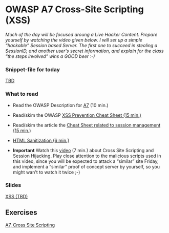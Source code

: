 # OWASP A7 Cross-Site Scripting (XSS)
*Much of the day will be focused aroung a Live Hacker Content. Prepare yourself by watching the video given below. I will set up a simple “hackable” Session based Server. The first one to succeed in stealing a SessionID, and another user's secret information, and explain for the class “the steps involved” wins a GOOD beer :-)*

### Snippet-file for today
[TBD](https://docs.google.com/document/d/1sGegv6K4DeDuTAmXMhepzAaeDfDjIqWNIpj-jLL-kcI/edit?usp=sharing)

### What to read

- Read the OWASP Description for [A7](https://www.owasp.org/index.php/Top_10-2017_A7-Cross-Site_Scripting_(XSS)) (10 min.)
- Read/skim the OWASP [XSS Prevention Cheat Sheet (15 min.)](https://cheatsheetseries.owasp.org/cheatsheets/Cross_Site_Scripting_Prevention_Cheat_Sheet.html)
- Read/skim the article the [Cheat Sheet related to session management (15 min.)](https://cheatsheetseries.owasp.org/cheatsheets/Session_Management_Cheat_Sheet.html)
- [HTML Sanitization (6 min.)](https://en.wikipedia.org/wiki/HTML_sanitization)

- **Important** Watch this [video](https://www.youtube.com/watch?v=cbmBDiR6WaY) (7 min.) about Cross Site Scripting and Session Hijacking. Play close attention to the malicious scripts used in this video, since you will be expected to attack a “similar” site Friday, and implement a “similar” proof of concept server by yourself, so you might wan't to watch it twice ;-)

### Slides

[XSS (TBD)](#)

## Exercises
[A7, Cross Site Scripting](https://docs.google.com/document/d/1EHVnI0sh9UCHdUpszFTtG_oxtYlOpGImYUimI5CotYY/edit?usp=sharing)


